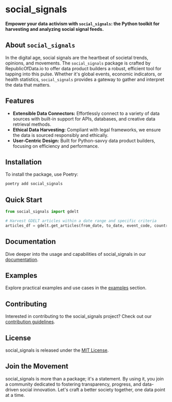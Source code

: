 # social_signals

**Empower your data activism with `social_signals`: the Python toolkit for harvesting and analyzing social signal feeds.**

## About `social_signals`

In the digital age, social signals are the heartbeat of societal trends, opinions, and movements. The `social_signals` package is crafted by RepublicOfData.io to offer data product builders a robust, efficient tool for tapping into this pulse. Whether it's global events, economic indicators, or health statistics, `social_signals` provides a gateway to gather and interpret the data that matters.

## Features

- **Extensible Data Connectors:** Effortlessly connect to a variety of data sources with built-in support for APIs, databases, and creative data retrieval methods.
- **Ethical Data Harvesting:** Compliant with legal frameworks, we ensure the data is sourced responsibly and ethically.
- **User-Centric Design:** Built for Python-savvy data product builders, focusing on efficiency and performance.

## Installation

To install the package, use Poetry:

```bash
poetry add social_signals
```

## Quick Start

```python
from social_signals import gdelt

# Harvest GDELT articles within a date range and specific criteria
articles_df = gdelt.get_articles(from_date, to_date, event_code, country)
```

## Documentation
Dive deeper into the usage and capabilities of social_signals in our [documentation](/docs).

## Examples
Explore practical examples and use cases in the [examples](/examples) section.

## Contributing
Interested in contributing to the social_signals project? Check out our [contribution guidelines](/CONTRIBUTING.md).

## License
social_signals is released under the [MIT License](LICENSE).

## Join the Movement
social_signals is more than a package; it's a statement. By using it, you join a community dedicated to fostering transparency, progress, and data-driven social innovation. Let's craft a better society together, one data point at a time.